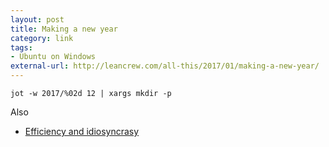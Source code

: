 ```yaml
---
layout: post
title: Making a new year
category: link
tags:
- Ubuntu on Windows
external-url: http://leancrew.com/all-this/2017/01/making-a-new-year/
---
```

`jot -w 2017/%02d 12 | xargs mkdir -p`

Also
- [Efficiency and idiosyncrasy](http://leancrew.com/all-this/2017/01/efficiency-and-idiosyncrasy/)
